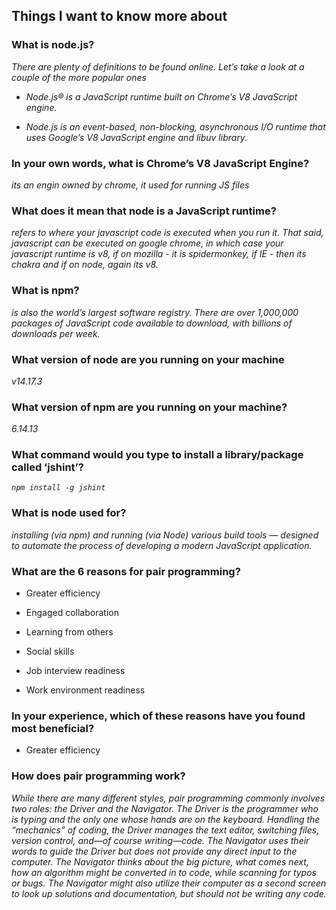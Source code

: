 ## Things I want to know more about

### What is node.js?

*There are plenty of definitions to be found online. Let’s take a look at a couple of the more popular ones*

* *Node.js® is a JavaScript runtime built on Chrome’s V8 JavaScript engine.*

* *Node.js is an event-based, non-blocking, asynchronous I/O runtime that uses Google’s V8 JavaScript engine and libuv library.*

### In your own words, what is Chrome’s V8 JavaScript Engine?

*its an engin owned by chrome, it used for running JS files*

### What does it mean that node is a JavaScript runtime?

*refers to where your javascript code is executed when you run it. That said, javascript can be executed on google chrome, in which case your javascript runtime is v8, if on mozilla - it is spidermonkey, if IE - then its chakra and if on node, again its v8.*

### What is npm?

*is also the world’s largest software registry. There are over 1,000,000 packages of JavaScript code available to download, with billions of downloads per week.*

### What version of node are you running on your machine

*v14.17.3*

### What version of npm are you running on your machine?


*6.14.13*

### What command would you type to install a library/package called ‘jshint’?

*`npm install -g jshint`*


### What is node used for?

*installing (via npm) and running (via Node) various build tools — designed to automate the process of developing a modern JavaScript application.*

### What are the 6 reasons for pair programming?

- Greater efficiency

- Engaged collaboration

- Learning from others 

- Social skills

- Job interview readiness

- Work environment readiness

### In your experience, which of these reasons have you found most beneficial?

- Greater efficiency
 

 
 

 ### How does pair programming work?
 
 *While there are many different styles, pair programming commonly involves two roles: the Driver and the Navigator. The Driver is the programmer who is typing and the only one whose hands are on the keyboard. Handling the “mechanics” of coding, the Driver manages the text editor, switching files, version control, and—of course writing—code. The Navigator uses their words to guide the Driver but does not provide any direct input to the computer. The Navigator thinks about the big picture, what comes next, how an algorithm might be converted in to code, while scanning for typos or bugs. The Navigator might also utilize their computer as a second screen to look up solutions and documentation, but should not be writing any code.*
